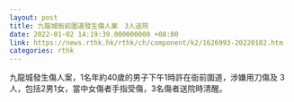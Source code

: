 ```yaml
---
layout: post
title: 九龍城衙前圍道發生傷人案　3人送院
date: 2022-01-02 14:19:39.000000000 +08:00
link: https://news.rthk.hk/rthk/ch/component/k2/1626993-20220102.htm
categories: rthk
---
```


九龍城發生傷人案，1名年約40歲的男子下午1時許在衙前圍道，涉嫌用刀傷及 3人，包括2男1女，當中女傷者手指受傷，3名傷者送院時清醒。
